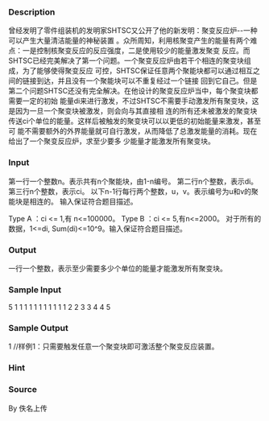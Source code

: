 
### Description
曾经发明了零件组装机的发明家SHTSC又公开了他的新发明：聚变反应炉--一种可以产生大量清洁能量的神秘装置
。众所周知，利用核聚变产生的能量有两个难点：一是控制核聚变反应的反应强度，二是使用较少的能量激发聚变
反应。而SHTSC已经完美解决了第一个问题。一个聚变反应炉由若干个相连的聚变块组成，为了能够使得聚变反应
可控，SHTSC保证任意两个聚能块都可以通过相互之间的链接到达，并且没有一个聚能块可以不重复经过一个链接
回到它自己。但是第二个问题SHTSC还没有完全解决。在他设计的聚变反应炉当中，每个聚变块都需要一定的初始
能量di来进行激发，不过SHTSC不需要手动激发所有聚变块，这是因为一旦一个聚变块被激发，则会向与其直接相
连的所有还未被激发的聚变块传送ci个单位的能量。这样后被触发的聚变块可以以更低的初始能量来激发，甚至可
能不需要额外的外界能量就可自行激发，从而降低了总激发能量的消耗。现在给出了一个聚变反应炉，求至少要多
少能量才能激发所有聚变块。

### Input
第一行一个整数n。表示共有n个聚能块，由1-n编号。
第二行n个整数，表示di。
第三行n个整数，表示ci。
以下n-1行每行两个整数，u，v。表示编号为u和v的聚能块是相连的。
输入保证符合题目描述。

Type A ：ci <= 1,有 n<=100000。
Type B ：ci <= 5,有n<=2000。
对于所有的数据，1<=di, Sum(di)<=10^9。输入保证符合题目描述。

### Output
一行一个整数，表示至少需要多少个单位的能量才能激发所有聚变块。

### Sample Input
5
1 1 1 1 1
1 1 1 1 1
1 2
2 3
3 4
4 5
### Sample Output
1
//样例1：只需要触发任意一个聚变块即可激活整个聚变反应装置。
### Hint

### Source
By 佚名上传
